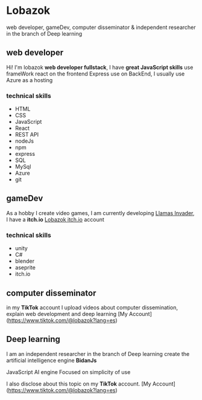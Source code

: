 # Lobazok
web developer, gameDev, computer disseminator & independent researcher in the branch of Deep learning
## web developer
Hi! I'm lobazok **web developer fullstack**, I have **great JavaScript skills**
use frameWork react on the frontend
Express use on BackEnd,
I usually use Azure as a hosting

### technical skills
+ HTML
+ CSS
+ JavaScript
+ React
+ REST API
+ nodeJs
+ npm
+ express
+ SQL
+ MySql
+ Azure
+ git

## gameDev 
As a hobby I create video games, I am currently developing [Llamas Invader](https://lobazok.itch.io/llamas-Invader), I have a **itch.io** [Lobazok itch.io](https://lobazok.itch.io/) account

### technical skills
+ unity
+ C#
+ blender
+ aseprite
+ itch.io

## computer disseminator 
in my **TikTok** account I upload videos about computer dissemination, explain web development and deep learning
[My Account] (https://www.tiktok.com/@lobazok?lang=es)

## Deep learning 
I am an independent researcher in the branch of Deep learning 
create the artificial intelligence engine **BidanJs**

JavaScript AI engine Focused on simplicity of use

I also disclose about this topic on my **TikTok** account.
[My Account] (https://www.tiktok.com/@lobazok?lang=es)

